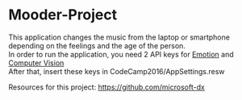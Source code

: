 # Mooder-Project
This application changes the music from the laptop or smartphone depending on the feelings and the age of the person.
</br> In order to run the application, you need 2 API keys for [Emotion](https://www.microsoft.com/cognitive-services/en-us/emotion-api) and [Computer Vision](https://www.microsoft.com/cognitive-services/en-us/computer-vision-api)
</br> After that, insert these keys in CodeCamp2016/AppSettings.resw


Resources for this project:
https://github.com/microsoft-dx
